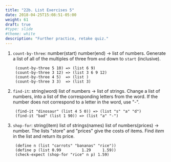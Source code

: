 ```yaml
---
title: "22b. List Exercises 5"
date: 2018-04-25T15:08:51-05:00
weight: 61
draft: true
#type: slide
#theme: white
description: "Further practice, retake quiz."
---
```


1. `count-by-three`: number(start) number(end) -> list of numbers. Generate a list of all of the multiples of three from `end` down to `start` (inclusive).

        (count-by-three 5 10) => (list 6 9)
        (count-by-three 3 12) => (list 3 6 9 12)
        (count-by-three 4 5)  => (list )
        (count-by-three 3 3)  => (list 3)
        
2. `find-it`: string(word) list of numbers -> list of strings. Change a list of numbers, into a list of the corresponding letters from the word. If the number does not correspond to a letter in the word, use "-".

        (find-it "dinosaur" (list 4 5 0)) => (list "s" "a" "d")
        (find-it "bad" (list 1 90)) => (list "a" "-")
        
3. `shop-for`: string(item) list of strings(names) list of numbers(prices) -> number. 
The lists "store" and "prices" give the costs of items. Find _item_ in the list and return its price.

        (define n (list "carrots" "bananas" "rice"))
        (define p (list 0.99         1.29     1.59))
        (check-expect (shop-for "rice" n p) 1.59)



